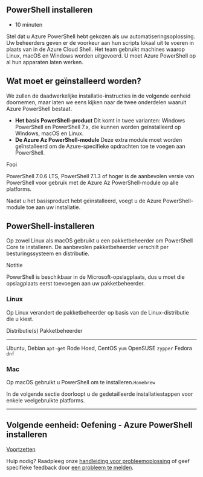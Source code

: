## PowerShell installeren

-   10 minuten

Stel dat u Azure PowerShell hebt gekozen als uw
automatiseringsoplossing. Uw beheerders geven er de voorkeur aan hun
scripts lokaal uit te voeren in plaats van in de Azure Cloud Shell. Het
team gebruikt machines waarop Linux, macOS en Windows worden uitgevoerd.
U moet Azure PowerShell op al hun apparaten laten werken.

## Wat moet er geïnstalleerd worden?

We zullen de daadwerkelijke installatie-instructies in de volgende
eenheid doornemen, maar laten we eens kijken naar de twee onderdelen
waaruit Azure PowerShell bestaat.

-   **Het basis PowerShell-product** Dit komt in twee varianten: Windows
    PowerShell en PowerShell 7.x, die kunnen worden geïnstalleerd op
    Windows, macOS en Linux.
-   **De Azure Az PowerShell-module** Deze extra module moet worden
    geïnstalleerd om de Azure-specifieke opdrachten toe te voegen aan
    PowerShell.

Fooi

PowerShell 7.0.6 LTS, PowerShell 7.1.3 of hoger is de aanbevolen versie
van PowerShell voor gebruik met de Azure Az PowerShell-module op alle
platforms.

Nadat u het basisproduct hebt geïnstalleerd, voegt u de Azure
PowerShell-module toe aan uw installatie.

## PowerShell-installeren

Op zowel Linux als macOS gebruikt u een pakketbeheerder om PowerShell
Core te installeren. De aanbevolen pakketbeheerder verschilt per
besturingssysteem en distributie.

Notitie

PowerShell is beschikbaar in de Microsoft-opslagplaats, dus u moet die
opslagplaats eerst toevoegen aan uw pakketbeheerder.

### Linux

Op Linux verandert de pakketbeheerder op basis van de Linux-distributie
die u kiest.

  Distributie(s)      Pakketbeheerder
  ------------------- -----------------
  Ubuntu, Debian      `apt-get`
  Rode Hoed, CentOS   `yum`
  OpenSUSE            `zypper`
  Fedora              `dnf`

### Mac

Op macOS gebruikt u PowerShell om te installeren.`Homebrew`

In de volgende sectie doorloopt u de gedetailleerde installatiestappen
voor enkele veelgebruikte platforms.

------------------------------------------------------------------------

## Volgende eenheid: Oefening - Azure PowerShell installeren

[Voortzetten](https://docs.microsoft.com/en-us/learn/modules/automate-azure-tasks-with-powershell/4-exercise-install-azure-powershell/)

Hulp nodig? Raadpleeg onze [handleiding voor
probleemoplossing](https://docs.microsoft.com/en-us/learn/support/troubleshooting?uid=learn.automate-azure-tasks-with-powershell.3-install-azure-powershell&documentId=6beb4a01-9235-24b3-932e-140ca2bf4605&versionIndependentDocumentId=9d96943a-586d-71d5-acde-fbc89092b50b&contentPath=%2FMicrosoftDocs%2Flearn-pr%2Fblob%2Flive%2Flearn-pr%2Fazure%2Fautomate-azure-tasks-with-powershell%2F3-install-azure-powershell.yml&url=https%3A%2F%2Fdocs.microsoft.com%2Fen-us%2Flearn%2Fmodules%2Fautomate-azure-tasks-with-powershell%2F3-install-azure-powershell&author=mirobb)
of geef specifieke feedback door [een probleem te
melden](https://docs.microsoft.com/en-us/learn/support/troubleshooting?uid=learn.automate-azure-tasks-with-powershell.3-install-azure-powershell&documentId=6beb4a01-9235-24b3-932e-140ca2bf4605&versionIndependentDocumentId=9d96943a-586d-71d5-acde-fbc89092b50b&contentPath=%2FMicrosoftDocs%2Flearn-pr%2Fblob%2Flive%2Flearn-pr%2Fazure%2Fautomate-azure-tasks-with-powershell%2F3-install-azure-powershell.yml&url=https%3A%2F%2Fdocs.microsoft.com%2Fen-us%2Flearn%2Fmodules%2Fautomate-azure-tasks-with-powershell%2F3-install-azure-powershell&author=mirobb#report-feedback).

